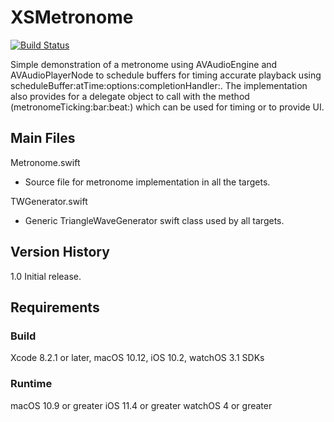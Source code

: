 # XSMetronome

[![Build Status](https://travis-ci.org/xiangyu-sun/XSMetronome.svg?branch=master)](https://travis-ci.org/xiangyu-sun/XSMetronome)

Simple demonstration of a metronome using AVAudioEngine and AVAudioPlayerNode to schedule buffers for timing accurate playback using scheduleBuffer:atTime:options:completionHandler:. The implementation also provides for a delegate object to call with the method (metronomeTicking:bar:beat:) which can be used for timing or to provide UI.


## Main Files

Metronome.swift
- Source file for metronome implementation in all the targets.

TWGenerator.swift
- Generic TriangleWaveGenerator swift class used by all targets.

## Version History

1.0 Initial release.

## Requirements

### Build

Xcode 8.2.1 or later, macOS 10.12, iOS 10.2, watchOS 3.1 SDKs

### Runtime

macOS 10.9 or greater
iOS 11.4 or greater
watchOS 4 or greater

